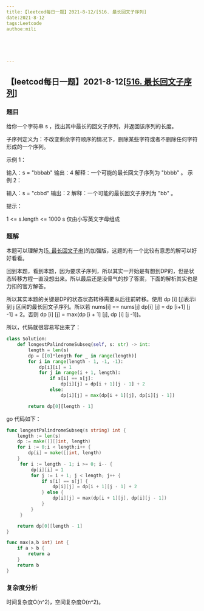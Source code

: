 ```yaml
---
title:【leetcod每日一题】2021-8-12/[516. 最长回文子序列]
date:2021-8-12
tags:Leetcode
authoe:mili





---
```


## 【leetcod每日一题】2021-8-12[[516. 最长回文子序列](https://leetcode-cn.com/problems/longest-palindromic-subsequence/)]

### 题目

给你一个字符串 s ，找出其中最长的回文子序列，并返回该序列的长度。

子序列定义为：不改变剩余字符顺序的情况下，删除某些字符或者不删除任何字符形成的一个序列。



示例 1：

输入：s = "bbbab"
输出：4
解释：一个可能的最长回文子序列为 "bbbb" 。
示例 2：

输入：s = "cbbd"
输出：2
解释：一个可能的最长回文子序列为 "bb" 。


提示：

1 <= s.length <= 1000
s 仅由小写英文字母组成



### 题解

本题可以理解为[[5. 最长回文子串](https://leetcode-cn.com/problems/longest-palindromic-substring/)]的加强版，这题的有一个比较有意思的解可以好好看看。

回到本题，看到本题，因为要求子序列，所以其实一开始是有想到DP的，但是状态转移方程一直没想出来。所以最后还是没骨气的抄了答案，下面的解析其实也是力扣的官方解答。

所以其实本题的关键是DP的状态状态转移需要从后往前转移。使用 dp [i] [j]表示i 到 j 区间的最长回文子序列。所以若 nums[i] == nums[j] dp[i] [j] = dp [i+1] [j -1] + 2。否则 dp [i] [j] = max(dp [i + 1] [j], dp [i] [j -1])。

所以，代码就很容易写出来了：

```python
class Solution:
    def longestPalindromeSubseq(self, s: str) -> int:
        length = len(s)
        dp = [[0]*length for _ in range(length)]
        for i in range(length - 1, -1, -1):
            dp[i][i] = 1
            for j in range(i + 1, length):
                if s[i] == s[j]:
                    dp[i][j] = dp[i + 1][j - 1] + 2
                else:
                    dp[i][j] = max(dp[i + 1][j], dp[i][j - 1])

        return dp[0][length - 1]
```

go 代码如下：

```go
func longestPalindromeSubseq(s string) int {
    length := len(s)
    dp := make([][]int, length)
    for i := 0;i < length;i++ {
        dp[i] = make([]int, length)
    }
     for i := length - 1; i >= 0; i-- {
         dp[i][i] = 1
         for j := i + 1; j < length; j++ {
             if s[i] == s[j] {
                 dp[i][j] = dp[i + 1][j - 1] + 2
             } else {
                 dp[i][j] = max(dp[i + 1][j], dp[i][j - 1])
             }
         }
     }

    return dp[0][length - 1]
}

func max(a,b int) int {
    if a > b {
        return a
    }
    return b
} 
```



### 复杂度分析

时间复杂度O(n^2)，空间复杂度O(n^2)。